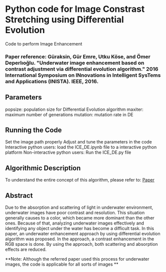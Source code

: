 # Python code for Image Constrast Stretching using Differential Evolution

Code to perform Image Enhancement

### Paper reference: Güraksin, Gür Emre, Utku Köse, and Ömer Deperlıoğlu. "Underwater image enhancement based on contrast adjustment via differential evolution algorithm." 2016 International Symposium on INnovations in Intelligent SysTems and Applications (INISTA). IEEE, 2016.

## Parameters
popsize: population size for Differential Evolution algorithm
maxiter: maximum number of generations
mutation: mutation rate in DE

## Running the Code
Set the image path properly
Adjust and tune the parameters in the code
Interactive python users: load the ICE_DE.ipynb file to a interactive python platform
Non-interactive python users: Run the ICE_DE.py file

## Algorithmic Description
To understand the entire concept of this algorithm, please refer to: [Paper](https://ieeexplore.ieee.org/abstract/document/7571849)

## Abstract
Due to the absorption and scattering of light in underwater environment, underwater images have poor contrast and resolution. This situation generally causes to a color, which became more dominant than the other ones. Because of that, analyzing underwater images effectively and identifying any object under the water has become a difficult task. In this paper, an underwater enhancement approach by using differential evolution algorithm was proposed. In the approach, a contrast enhancement in the RGB space is done. By using the approach, both scattering and absorption effects are reduced.

**Note: Although the referred paper used this process for underwater images, the code is applicable for all sorts of images **
